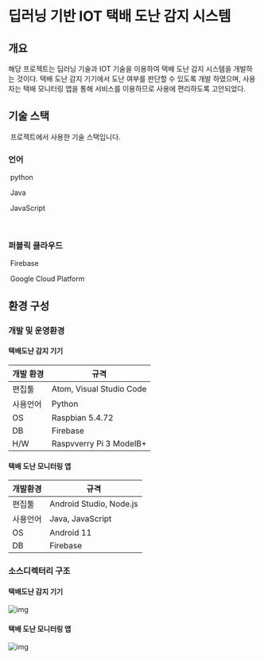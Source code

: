 # 딥러닝 기반 IOT 택배 도난 감지 시스템

## 개요 

 해당 프로젝트는 딥러닝 기술과 IOT 기술을 이용하여 택배 도난 감지 시스템을 개발하는 것이다. 택배 도난 감지 기기에서 도난 여부를 판단할 수 있도록 개발 하였으며, 사용자는 택배 모니터링 앱을 통해 서비스를 이용하므로 사용에 편리하도록 고안되었다.



## 기술 스택

​	프로젝트에서 사용한 기술 스택입니다.

### 	언어

​		python

​		Java

​		JavaScript

​	

### 	퍼블릭 클라우드

​		Firebase

​		Google Cloud Platform



## 환경 구성

### 	개발 및 운영환경

#### 		택배도난 감지 기기

| 개발 환경 | 규격                     |
| --------- | ------------------------ |
| 편집툴    | Atom, Visual Studio Code |
| 사용언어  | Python                   |
| OS        | Raspbian 5.4.72          |
| DB        | Firebase                 |
| H/W       | Raspvverry Pi 3 ModelB+  |

#### 		택배 도난 모니터링 앱

| 개발환경 | 규격                    |
| -------- | ----------------------- |
| 편집툴   | Android Studio, Node.js |
| 사용언어 | Java, JavaScript        |
| OS       | Android 11              |
| DB       | Firebase                |



### 	소스디렉터리 구조

#### 		택배도난 감지 기기

  ![img](file:///C:\Users\tla97\AppData\Local\Temp\Hnc\BinData\EMB000022c019f1.png)  

#### 		택배 도난 모니터링 앱

  ![img](file:///C:\Users\tla97\AppData\Local\Temp\Hnc\BinData\EMB000022c019f2.bmp)  